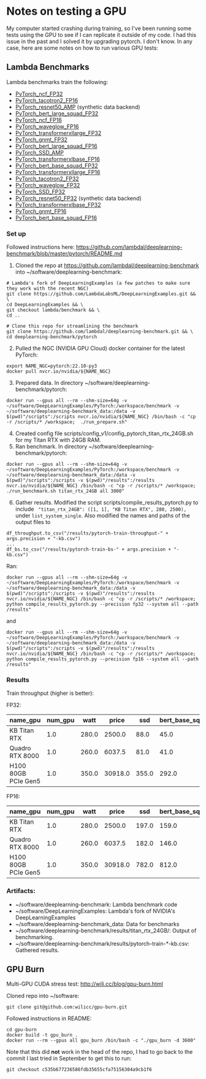 # Notes on testing a GPU

My computer started crashing during training, so I've been running some tests using the GPU to see if I can replicate it outside of my code. I had this issue in the past and I solved it by upgrading pytorch. I don't know. In any case, here are some notes on how to run various GPU tests:

## Lambda Benchmarks

Lambda benchmarks train the following:
* [PyTorch_ncf_FP32](https://github.com/NVIDIA/DeepLearningExamples/blob/master/PyTorch/Recommendation/NCF/README.md)
* [PyTorch_tacotron2_FP16](https://github.com/NVIDIA/DeepLearningExamples/tree/master/PyTorch/SpeechSynthesis/Tacotron2)
* [PyTorch_resnet50_AMP](https://github.com/NVIDIA/DeepLearningExamples/tree/master/PyTorch/Classification/ConvNets/resnet50v1.5) (synthetic data backend)
* [PyTorch_bert_large_squad_FP32](https://github.com/NVIDIA/DeepLearningExamples/tree/master/PyTorch/LanguageModeling/BERT)
* [PyTorch_ncf_FP16](https://github.com/NVIDIA/DeepLearningExamples/blob/master/PyTorch/Recommendation/NCF/README.md)
* [PyTorch_waveglow_FP16](https://github.com/NVIDIA/DeepLearningExamples/tree/master/PyTorch/SpeechSynthesis/Tacotron2)
* [PyTorch_transformerxllarge_FP32](https://github.com/NVIDIA/DeepLearningExamples/blob/master/PyTorch/LanguageModeling/Transformer-XL/README.md)
* [PyTorch_gnmt_FP32](https://github.com/NVIDIA/DeepLearningExamples/tree/master/PyTorch/Translation/GNMT)
* [PyTorch_bert_large_squad_FP16](https://github.com/NVIDIA/DeepLearningExamples/tree/master/PyTorch/LanguageModeling/BERT)
* [PyTorch_SSD_AMP](https://github.com/NVIDIA/DeepLearningExamples/tree/master/PyTorch/Detection/SSD)
* [PyTorch_transformerxlbase_FP16](https://github.com/NVIDIA/DeepLearningExamples/blob/master/PyTorch/LanguageModeling/Transformer-XL/README.md)
* [PyTorch_bert_base_squad_FP32](https://github.com/NVIDIA/DeepLearningExamples/tree/master/PyTorch/LanguageModeling/BERT)
* [PyTorch_transformerxllarge_FP16](https://github.com/NVIDIA/DeepLearningExamples/blob/master/PyTorch/LanguageModeling/Transformer-XL/README.md)
* [PyTorch_tacotron2_FP32](https://github.com/NVIDIA/DeepLearningExamples/tree/master/PyTorch/SpeechSynthesis/Tacotron2)
* [PyTorch_waveglow_FP32](https://github.com/NVIDIA/DeepLearningExamples/tree/master/PyTorch/SpeechSynthesis/Tacotron2)
* [PyTorch_SSD_FP32](https://github.com/NVIDIA/DeepLearningExamples/tree/master/PyTorch/Detection/SSD)
* [PyTorch_resnet50_FP32](https://github.com/NVIDIA/DeepLearningExamples/tree/master/PyTorch/Classification/ConvNets/resnet50v1.5) (synthetic data backend)
* [PyTorch_transformerxlbase_FP32](https://github.com/NVIDIA/DeepLearningExamples/blob/master/PyTorch/LanguageModeling/Transformer-XL/README.md)
* [PyTorch_gnmt_FP16](https://github.com/NVIDIA/DeepLearningExamples/tree/master/PyTorch/Translation/GNMT)
* [PyTorch_bert_base_squad_FP16](https://github.com/NVIDIA/DeepLearningExamples/tree/master/PyTorch/LanguageModeling/BERT)

### Set up

Followed instructions here:
https://github.com/lambdal/deeplearning-benchmark/blob/master/pytorch/README.md

1. Cloned the repo at https://github.com/lambdal/deeplearning-benchmark into ~/software/deeplearning-benchmark:
```
# Lambda's fork of DeepLearningExamples (a few patches to make sure they work with the recent NGC)
git clone https://github.com/LambdaLabsML/DeepLearningExamples.git && \
cd DeepLearningExamples && \
git checkout lambda/benchmark && \
cd ..

# Clone this repo for streamlining the benchmark
git clone https://github.com/lambdal/deeplearning-benchmark.git && \
cd deeplearning-benchmark/pytorch
```
2. Pulled the NGC (NVIDIA GPU Cloud) docker container for the latest PyTorch:
```
export NAME_NGC=pytorch:22.10-py3
docker pull nvcr.io/nvidia/${NAME_NGC}
```
3. Prepared data. In directory ~/software/deeplearning-benchmark/pytorch:
```
docker run --gpus all --rm --shm-size=64g -v ~/software/DeepLearningExamples/PyTorch:/workspace/benchmark -v ~/software/deeplearning-benchmark_data:/data -v $(pwd)"/scripts":/scripts nvcr.io/nvidia/${NAME_NGC} /bin/bash -c "cp -r /scripts/* /workspace;  ./run_prepare.sh"
```
4. Created config file scripts/config_v1/config_pytorch_titan_rtx_24GB.sh for my Titan RTX with 24GB RAM. 
5. Ran benchmark. In directory ~/software/deeplearning-benchmark/pytorch:
```
docker run --gpus all --rm --shm-size=64g -v ~/software/DeepLearningExamples/PyTorch:/workspace/benchmark -v ~/software/deeplearning-benchmark_data:/data -v $(pwd)"/scripts":/scripts -v $(pwd)"/results":/results nvcr.io/nvidia/${NAME_NGC} /bin/bash -c "cp -r /scripts/* /workspace;  ./run_benchmark.sh titan_rtx_24GB all 3000"
```
6. Gather results. Modified the script scripts/compile_results_pytorch.py to include
` "titan_rtx_24GB": ([1, 1], "KB Titan RTX", 280, 2500),` under `list_system_single`. Also modified the names and paths of the output files to 
```
df_throughput.to_csv("/results/pytorch-train-throughput-" + args.precision + "-kb.csv")
...
df_bs.to_csv("/results/pytorch-train-bs-" + args.precision + "-kb.csv")
```
Ran: 
```
docker run --gpus all --rm --shm-size=64g -v ~/software/DeepLearningExamples/PyTorch:/workspace/benchmark -v ~/software/deeplearning-benchmark_data:/data -v $(pwd)"/scripts":/scripts -v $(pwd)"/results":/results nvcr.io/nvidia/${NAME_NGC} /bin/bash -c "cp -r /scripts/* /workspace;  python compile_results_pytorch.py --precision fp32 --system all --path /results"
```
and
```
docker run --gpus all --rm --shm-size=64g -v ~/software/DeepLearningExamples/PyTorch:/workspace/benchmark -v ~/software/deeplearning-benchmark_data:/data -v $(pwd)"/scripts":/scripts -v $(pwd)"/results":/results nvcr.io/nvidia/${NAME_NGC} /bin/bash -c "cp -r /scripts/* /workspace;  python compile_results_pytorch.py --precision fp16 --system all --path /results"
```

### Results

Train throughput (higher is better): 

FP32: 

 | name_gpu            | num_gpu | watt  | price   | ssd   | bert_base_squad | bert_large_squad | gnmt     | ncf        | resnet50 | tacotron2 | transformerxlbase | transformerxllarge | waveglow |
 | ------------------- | ------- | ----- | ------- | ----- | --------------- | ---------------- | -------- | ---------- | -------- | --------- | ----------------- | ------------------ | -------- |
 | KB Titan RTX        | 1.0     | 280.0 | 2500.0  | 88.0  | 45.0            | 13.0             | 23352.0  | 8473545.0  | 301.0    | 17623.0   | 6960.0            | 2311.0             | 50108.0  |
 | Quadro RTX 8000     | 1.0     | 260.0 | 6037.5  | 81.0  | 41.0            | 12.0             | 21616.0  | 8501458.0  | 274.0    | 17717.0   | 6623.0            | 2515.0             | 44068.0  |
 | H100 80GB PCIe Gen5 | 1.0     | 350.0 | 30918.0 | 355.0 | 292.0           | 97.0             | 162431.0 | 32325375.0 | 1197.0   | 61491.0   | 34241.0           | 15459.0            | 262302.0 |

FP16:

| name_gpu            | num_gpu | watt  | price    | ssd   | bert_base_squad | bert_large_squad | gnmt     | ncf        | resnet50 | tacotron2 | transformerxlbase | transformerxllarge | waveglow | 
| ------------------- | ------- | ----- | -------- | ----- | --------------- | ---------------- | -------- | ---------- | -------- | --------- | ----------------- | ------------------ | -------- | 
| KB Titan RTX        | 1.0     | 280.0 | 2500.0   | 197.0 | 159.0           | 53.0             | 85557.0  | 17555125.0 | 695.0    | 17783.0   | 17849.0           | 6339.0             | 50050.0  |
| Quadro RTX 8000     | 1.0     | 260.0 | 6037.5   | 182.0 | 146.0           | 50.0             | 88498.0  | 19801310.0 | 651.0    | 18587.0   | 18223.0           | 7853.0             | 43964.0  |
| H100 80GB PCIe Gen5 | 1.0     | 350.0 | 30918.0  | 782.0 | 812.0           | 301.0            | 467071.0 | 52418903.0 | 2616.0   | 78108.0   | 62259.0           | 30841.0            | 393500.0 |

### Artifacts:

* ~/software/deeplearning-benchmark: Lambda benchmark code
* ~/software/DeepLearningExamples: Lambda's fork of NVIDIA's DeepLearningExamples
* ~/software/deeplearning-benchmark_data: Data for benchmarks
* ~/software/deeplearning-benchmark/results/titan_rtx_24GB/: Output of benchmarking.
* ~/software/deeplearning-benchmark/results/pytorch-train-\*-kb.csv: Gathered results. 

## GPU Burn
Multi-GPU CUDA stress test: http://wili.cc/blog/gpu-burn.html

Cloned repo into ~/software:
```
git clone git@github.com:wilicc/gpu-burn.git
```
Followed instructions in README:
```
cd gpu-burn
docker build -t gpu_burn .
docker run --rm --gpus all gpu_burn /bin/bash -c "./gpu_burn -d 3600"
```
Note that this did **not** work in the head of the repo, I had to go back to the commit I last tried in September to get this to run:
```
git checkout c535b677236586fdb35655cfa75156304a9cb1f6
```
